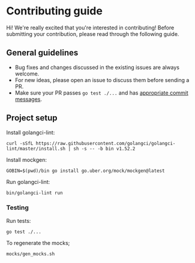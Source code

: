 # Contributing guide

Hi! We're really excited that you're interested in contributing! Before submitting your contribution, please read through the following guide.

## General guidelines

- Bug fixes and changes discussed in the existing issues are always welcome.
- For new ideas, please open an issue to discuss them before sending a PR.
- Make sure your PR passes `go test ./...` and has [appropriate commit messages](https://github.com/jsdelivr/globalping-cli/commits/master).

## Project setup

Install golangci-lint:

```shell
curl -sSfL https://raw.githubusercontent.com/golangci/golangci-lint/master/install.sh | sh -s -- -b bin v1.52.2
```

Install mockgen:

```shell
GOBIN=$(pwd)/bin go install go.uber.org/mock/mockgen@latest
```

Run golangci-lint:

```shell
bin/golangci-lint run
```

### Testing

Run tests:

```shell
go test ./...
```

To regenerate the mocks;

```shell
mocks/gen_mocks.sh
```

